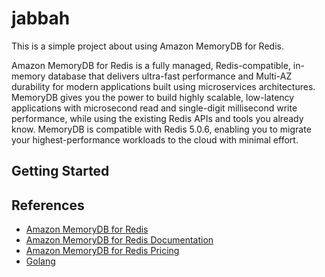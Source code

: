 # jabbah
This is a simple project about using Amazon MemoryDB for Redis.
 
Amazon MemoryDB for Redis is a fully managed, Redis-compatible, in-memory database that delivers ultra-fast performance and Multi-AZ durability for modern applications built using microservices architectures. MemoryDB gives you the power to build highly scalable, low-latency applications with microsecond read and single-digit millisecond write performance, while using the existing Redis APIs and tools you already know. MemoryDB is compatible with Redis 5.0.6, enabling you to migrate your highest-performance workloads to the cloud with minimal effort.

## Getting Started


## References

* [Amazon MemoryDB for Redis](https://aws.amazon.com/memorydb/)
* [Amazon MemoryDB for Redis Documentation](https://docs.aws.amazon.com/memorydb/latest/devguide/what-is-memorydb.html)
* [Amazon MemoryDB for Redis Pricing](https://aws.amazon.com/memorydb/pricing/)
* [Golang](https://golang.org/)